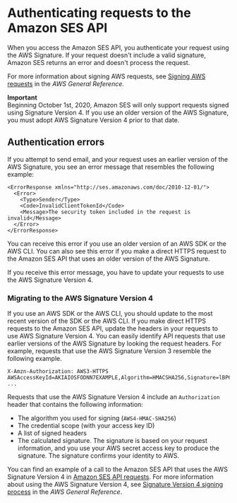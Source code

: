 # Authenticating requests to the Amazon SES API<a name="using-ses-api-authentication"></a>

When you access the Amazon SES API, you authenticate your request using the AWS Signature\. If your request doesn't include a valid signature, Amazon SES returns an error and doesn't process the request\.

For more information about signing AWS requests, see [Signing AWS requests](https://docs.aws.amazon.com/general/latest/gr/signing_aws_api_requests.html) in the *AWS General Reference*\.

**Important**  
Beginning October 1st, 2020, Amazon SES will only support requests signed using Signature Version 4\. If you use an older version of the AWS Signature, you must adopt AWS Signature Version 4 prior to that date\.

## Authentication errors<a name="using-ses-api-authentication-errors"></a>

If you attempt to send email, and your request uses an earlier version of the AWS Signature, you see an error message that resembles the following example:

```
<ErrorResponse xmlns="http://ses.amazonaws.com/doc/2010-12-01/">
  <Error>
    <Type>Sender</Type>
    <Code>InvalidClientTokenId</Code>
    <Message>The security token included in the request is invalid</Message>
  </Error>
</ErrorResponse>
```

You can receive this error if you use an older version of an AWS SDK or the AWS CLI\. You can also see this error if you make a direct HTTPS request to the Amazon SES API that uses an older version of the AWS Signature\.

If you receive this error message, you have to update your requests to use the AWS Signature Version 4\.

### Migrating to the AWS Signature Version 4<a name="using-ses-api-authentication-errors-migrating"></a>

If you use an AWS SDK or the AWS CLI, you should update to the most recent version of the SDK or the AWS CLI\. If you make direct HTTPS requests to the Amazon SES API, update the headers in your requests to use AWS Signature Version 4\. You can easily identify API requests that use earlier versions of the AWS Signature by looking the request headers\. For example, requests that use the AWS Signature Version 3 resemble the following example\.

```
X-Amzn-Authorization: AWS3-HTTPS AWSAccessKeyId=AKIAIOSFODNN7EXAMPLE,Algorithm=HMACSHA256,Signature=lBP67vCvGl ...
```

Requests that use the AWS Signature Version 4 include an `Authorization` header that contains the following information:
+ The algorithm you used for signing \(`AWS4-HMAC-SHA256`\)
+ The credential scope \(with your access key ID\)
+ A list of signed headers
+ The calculated signature\. The signature is based on your request information, and you use your AWS secret access key to produce the signature\. The signature confirms your identity to AWS\.

You can find an example of a call to the Amazon SES API that uses the AWS Signature Version 4 in [Amazon SES API requests](using-ses-api-requests.md)\. For more information about using the AWS Signature Version 4, see [Signature Version 4 signing process](https://docs.aws.amazon.com/general/latest/gr/signature-version-4.html) in the *AWS General Reference*\. 

